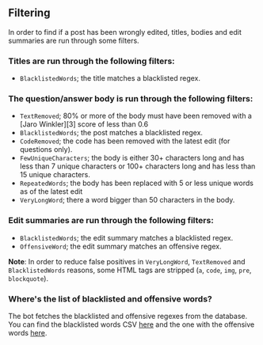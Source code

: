 ## Filtering

In order to find if a post has been wrongly edited, titles, bodies and edit summaries are run through some filters.

### Titles are run through the following filters:

  - `BlacklistedWords`; the title matches a blacklisted regex.

### The question/answer body is run through the following filters:
 
 - `TextRemoved`; 80% or more of the body must have been removed with a [Jaro Winkler][3] score of less than 0.6
 - `BlacklistedWords`; the post matches a blacklisted regex.
 - `CodeRemoved`; the code has been removed with the latest edit (for questions only).
 - `FewUniqueCharacters`; the body is either 30+ characters long and has less than 7 unique characters or 100+ characters long and has less than 15 unique characters.
 - `RepeatedWords`; the body has been replaced with 5 or less unique words as of the latest edit
 - `VeryLongWord`; there a word bigger than 50 characters in the body.

### Edit summaries are run through the following filters:

 - `BlacklistedWords`; the edit summary matches a blacklisted regex.
 - `OffensiveWord`; the edit summary matches an offensive regex.

**Note**: In order to reduce false positives in `VeryLongWord`, `TextRemoved` and `BlacklistedWords` reasons, some HTML tags are stripped (`a`, `code`, `img`, `pre`, `blockquote`).

### Where's the list of blacklisted and offensive words?

The bot fetches the blacklisted and offensive regexes from the database. You can find the blacklisted words CSV [here](https://github.com/SOBotics/Belisarius/blob/e5e7be6425209a2bb217275c901d0790d76a1c2f/ini/BlacklistedWords.csv) and the one with the offensive words [here](https://github.com/SOBotics/Belisarius/blob/e5e7be6425209a2bb217275c901d0790d76a1c2f/ini/OffensiveWords.csv).